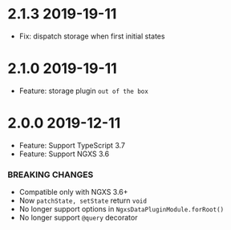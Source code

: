 # 2.1.3 2019-19-11

-   Fix: dispatch storage when first initial states

# 2.1.0 2019-19-11

-   Feature: storage plugin `out of the box`

# 2.0.0 2019-12-11

- Feature: Support TypeScript 3.7
- Feature: Support NGXS 3.6

### BREAKING CHANGES

- Compatible only with NGXS 3.6+
- Now `patchState, setState` return `void`
- No longer support options in `NgxsDataPluginModule.forRoot()`
- No longer support `@query` decorator
